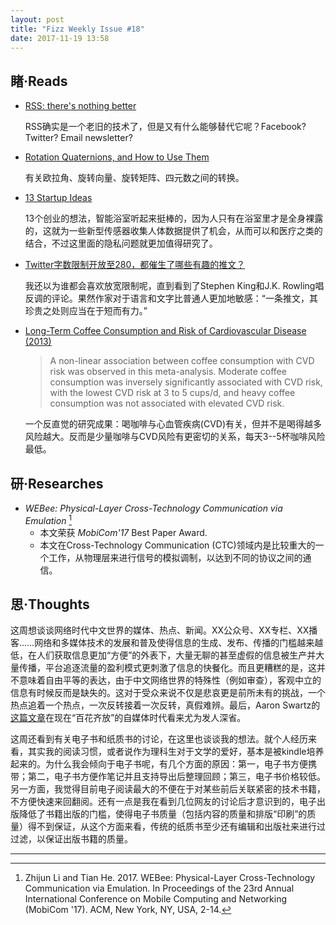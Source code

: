 ```yaml
---
layout: post
title: "Fizz Weekly Issue #18"
date: 2017-11-19 13:58
---
```


## 睹·Reads

- [RSS: there's nothing better](https://davidyat.es/2017/05/18/rss-nothing-better/)

  RSS确实是一个老旧的技术了，但是又有什么能够替代它呢？Facebook? Twitter? Email newsletter?

- [Rotation Quaternions, and How to Use Them](http://danceswithcode.net/engineeringnotes/quaternions/quaternions.html)

  有关欧拉角、旋转向量、旋转矩阵、四元数之间的转换。

- [13 Startup Ideas](http://blog.ycombinator.com/13-startup-ideas/)

  13个创业的想法，智能浴室听起来挺棒的，因为人只有在浴室里才是全身裸露的，这就为一些新型传感器收集人体数据提供了机会，从而可以和医疗之类的结合，不过这里面的隐私问题就更加值得研究了。

- [Twitter字数限制开放至280，都催生了哪些有趣的推文？](https://sspai.com/post/41886)

  我还以为谁都会喜欢放宽限制呢，直到看到了Stephen King和J.K. Rowling唱反调的评论。果然作家对于语言和文字比普通人更加地敏感：“一条推文，其珍贵之处则应当在于短而有力。”

- [Long-Term Coffee Consumption and Risk of Cardiovascular Disease (2013)](http://circ.ahajournals.org/content/early/2013/11/07/CIRCULATIONAHA.113.005925)

  > A non-linear association between coffee consumption with CVD risk was observed in this meta-analysis. Moderate coffee consumption was inversely significantly associated with CVD risk, with the lowest CVD risk at 3 to 5 cups/d, and heavy coffee consumption was not associated with elevated CVD risk.

  一个反直觉的研究成果：喝咖啡与心血管疾病(CVD)有关，但并不是喝得越多风险越大。反而是少量咖啡与CVD风险有更密切的关系，每天3--5杯咖啡风险最低。

## 研·Researches

- *WEBee: Physical-Layer Cross-Technology Communication via Emulation* [^webee]
  - 本文荣获 *MobiCom'17* Best Paper Award.
  - 本文在Cross-Technology Communication (CTC)领域内是比较重大的一个工作，从物理层来进行信号的模拟调制，以达到不同的协议之间的通信。

## 思·Thoughts

这周想谈谈网络时代中文世界的媒体、热点、新闻。XX公众号、XX专栏、XX播客……网络和多媒体技术的发展和普及使得信息的生成、发布、传播的门槛越来越低，在人们获取信息更加“方便”的外表下，大量无聊的甚至虚假的信息被生产并大量传播，平台追逐流量的盈利模式更刺激了信息的快餐化。而且更糟糕的是，这并不意味着自由平等的表达，由于中文网络世界的特殊性（例如审查），客观中立的信息有时候反而是缺失的。这对于受众来说不仅是悲哀更是前所未有的挑战，一个热点追着一个热点，一次反转接着一次反转，真假难辨。最后，Aaron Swartz的[这篇文章](http://www.aaronsw.com/weblog/hatethenews)在现在“百花齐放”的自媒体时代看来尤为发人深省。

这周还看到有关电子书和纸质书的讨论，在这里也谈谈我的想法。就个人经历来看，其实我的阅读习惯，或者说作为理科生对于文学的爱好，基本是被kindle培养起来的。为什么我会倾向于电子书呢，有几个方面的原因：第一，电子书方便携带；第二，电子书方便作笔记并且支持导出后整理回顾；第三，电子书价格较低。另一方面，我觉得目前电子阅读最大的不便在于对某些前后关联紧密的技术书籍，不方便快速来回翻阅。还有一点是我在看到几位网友的讨论后才意识到的，电子出版降低了书籍出版的门槛，使得电子书质量（包括内容的质量和排版“印刷”的质量）得不到保证，从这个方面来看，传统的纸质书至少还有编辑和出版社来进行过过滤，以保证出版书籍的质量。

-----

[^webee]: Zhijun Li and Tian He. 2017. WEBee: Physical-Layer Cross-Technology Communication via Emulation. In Proceedings of the 23rd Annual International Conference on Mobile Computing and Networking (MobiCom '17). ACM, New York, NY, USA, 2-14.

